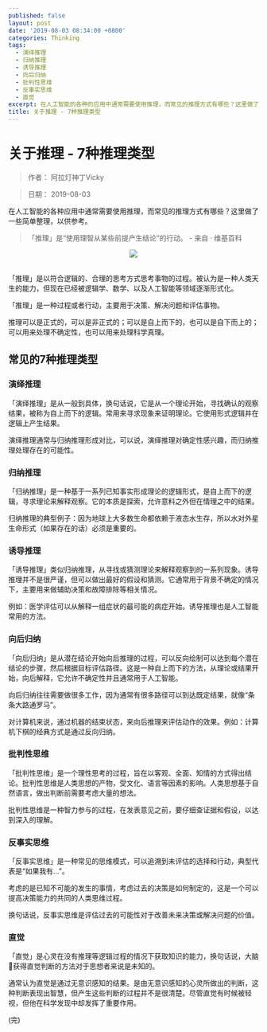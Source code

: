 ```yaml
---
published: false
layout: post
date: '2019-08-03 08:34:00 +0800'
categories: Thinking
tags:
  - 演绎推理
  - 归纳推理
  - 诱导推理
  - 向后归纳
  - 批判性思维
  - 反事实思维
  - 直觉
excerpt: 在人工智能的各种的应用中通常需要使用推理，而常见的推理方式有哪些？这里做了一些简单整理，以供参考。
title: 关于推理 - 7种推理类型
---
```

# 关于推理 - 7种推理类型

> 作者： 阿拉灯神丁Vicky

> 日期： 2019-08-03


在人工智能的各种应用中通常需要使用推理，而常见的推理方式有哪些？这里做了一些简单整理，以供参考。


> 「推理」是“使用理智从某些前提产生结论”的行动。    - 来自 · 维基百科

<div align="center"><img src="https://www.bobinsun.cn/assets/images/reasoning-01.jpg"/></div>
<br>

「推理」是以符合逻辑的、合理的思考方式思考事物的过程。被认为是一种人类天生的能力，但现在已经被逻辑学、数学、以及人工智能等领域逐渐形式化。


「推理」是一种过程或者行动，主要用于决策、解决问题和评估事物。

推理可以是正式的，可以是非正式的；可以是自上而下的，也可以是自下而上的；可以用来处理不确定性，也可以用来处理科学真理。


## 常见的7种推理类型


### 演绎推理

「演绎推理」是从一般到具体，换句话说，它是从一个理论开始，寻找确认的观察结果，被称为自上而下的逻辑。常用来寻求现象来证明理论。它使用形式逻辑并在逻辑上产生结果。

演绎推理通常与归纳推理形成对比，可以说，演绎推理对确定性感兴趣，而归纳推理处理存在的可能性。

### 归纳推理

「归纳推理」是一种基于一系列已知事实形成理论的逻辑形式，是自上而下的逻辑，寻求理论来解释观察。它的本质是探索，允许意料之外但在情理之中的结果。

归纳推理的典型例子：因为地球上大多数生命都依赖于液态水生存，所以水对外星生命形式（如果存在的话）必须是重要的。

### 诱导推理

「诱导推理」类似归纳推理，从寻找或猜测理论来解释观察到的一系列现象。诱导推理并不是很严谨，但可以做出最好的假设和猜测。它通常用于背景不确定的情况下，主要用来做辅助决策和故障排除等相关情况。

例如：医学评估可以从解释一组症状的最可能的病症开始。诱导推理也是人工智能常用的方法。

### 向后归纳

「向后归纳」是从潜在结论开始向后推理的过程，可以反向绘制可以达到每个潜在结论的步骤，然后根据目标评估路径。这是一种自上而下的方法，从理论或结果开始，向后解释，它允许不确定性并且通常用于人工智能。

向后归纳往往需要做很多工作，因为通常有很多路径可以到达既定结果，就像“条条大路通罗马”。

对计算机来说，通过机器的结束状态，来向后推理来评估动作的效果。例如：计算机下棋的经典方式是通过反向归纳。

### 批判性思维

「批判性思维」是一个理性思考的过程，旨在以客观、全面、知情的方式得出结论。批判性思维是人类思想的产物，受文化、语言等因素的影响。人类思想基于自然语言，做出判断前需要考虑大量的想法。

批判性思维是一种智力参与的过程，在发表意见之前，要仔细查证据和假设，以达到深入的理解。

### 反事实思维

「反事实思维」是一种常见的思维模式，可以追溯到未评估的选择和行动，典型代表是“如果我有...”。

考虑的是已知不可能的发生的事情，考虑过去的决策是如何制定的，这是一个可以提高决策能力的共同的人类思维过程。

换句话说，反事实思维是评估过去的可能性对于改善未来决策或解决问题的价值。

### 直觉

「直觉」是心灵在没有推理等逻辑过程的情况下获取知识的能力，换句话说，大脑🧠获得直觉判断的方法对于思想者来说是未知的。

通常认为直觉是通过无意识感知的结果。是由无意识感知的心灵所做出的判断，这种判断表现出智慧，但产生这些判断的过程并不是很清楚。尽管直觉有时候被轻视，但他在科学发现中却发挥了重要作用。

(完)


